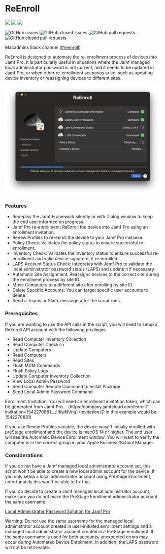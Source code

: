 # ReEnroll

![](https://img.shields.io/github/v/release/AndrewMBarnett/ReEnroll)&nbsp;![](https://img.shields.io/github/downloads/AndrewMBarnett/ReEnroll/latest/total)&nbsp;![](https://img.shields.io/badge/macOS-12.0%2B-success)

![GitHub issues](https://img.shields.io/github/issues-raw/AndrewMBarnett/ReEnroll) ![GitHub closed issues](https://img.shields.io/github/issues-closed-raw/AndrewMBarnett/ReEnroll) ![GitHub pull requests](https://img.shields.io/github/issues-pr-raw/AndrewMBarnett/ReEnroll) ![GitHub closed pull requests](https://img.shields.io/github/issues-pr-closed-raw/AndrewMBarnett/ReEnroll)

Macadmins Slack channel ([#reenroll](https://macadmins.slack.com/archives/C07RWK4QETB))

ReEnroll is designed to automate the re-enrollment process of devices into Jamf Pro. It is particularly useful in situations where the Jamf managed local administrator password is not correct, and it needs to be updated in Jamf Pro, or when other re-enrollment scenarios arise, such as updating device inventory or reassigning devices to different sites.


<img width="712" alt="ReEnrollDeployFrameworkCheckIn" src="Extras/Images/ReEnrollDeployFrameworkCheckIn.png">

### Features

- Redeploy the Jamf Framework silently or with Dialog window to keep the end user informed on progress.
- Jamf Pro re-enrollment: ReEnroll the device into Jamf Pro using an enrollment invitation.
- Renew Profiles to re-enroll the device to your Jamf Pro instance.
- Policy Check: Validates the policy status to ensure successful re-enrollment.
- Inventory Check: Validates the inventory status to ensure successful re-enrollment and valid device signature, if re-enrolled.
- LAPS Account Status Check: Integrates with Jamf Pro to validate the local administrator password status (LAPS) and update it if necessary.
- Automatic Site Assignment: Reassigns devices to the correct site during the enrollment process by site ID.
- Move Computers to a different site after enrolling by site ID.
- Delete Specific Accounts: You can target specific user accounts to delete.
- Send a Teams or Slack message after the script runs.

### Prerequisites

If you are wanting to use the API calls in the script, you will need to setup a ReEnroll API account with the following privileges:
- Read Computer Inventory Collection
- Read Computer Check-In 
- Update Computers 
- Read Computers 
- Read Sites 
- Flush MDM Commands 
- Flush Policy Logs 
- Update Computer Inventory Collection 
- View Local Admin Password 
- Send Computer Remote Command to Install Package 
- Send Local Admin Password Command

Enrollment Invitation: You will need an enrollment invitation token, which can be generated from Jamf Pro.
    - (https:/company.jamfcloud.com/enroll?invitation=1542270881__;!!KwNVnq) (Invitation ID in this example would be: 1542270881)

If you use Renew Profiles variable, the device wasn't initially enrolled with preStage enrollment and the device is macOS 14 or higher. The end user will see the Automatic Device            Enrollment window. You will want to verify the computer is in the correct group in your Apple Business/School Manager. 

### Considerations

If you do not have a Jamf managed local administrator account set, this script won't be able to create a new local admin account for the device. If you only setup a local administrator       account using PreStage Enrollment, unfortunately this won't be able to fix that. 

If you do decide to create a Jamf managed local administrator account, make sure you do not make the PreStage Enrollment administrator account the same username.

[Local Administrator Password Solution for Jamf Pro](https://learn.jamf.com/en-US/bundle/technical-paper-laps-current/page/Local_Administrator_Password_Solution.html)

Warning:
Do not use the same username for the managed local administrator account created in user-initiated enrollment settings and a managed local administrator account created in a PreStage         enrollment. If the same username is used for both accounts, unexpected errors may occur during Automated Device Enrollment. In addition, the LAPS password will not be retrievable.


   
